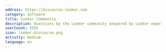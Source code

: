 ```yaml
---
address: https://discourse.looker.com
category: Software
title: Looker Community
description: Questions by the Looker community answered by Looker experts
userCount: 5555
icon: looker-discourse.png
activity: medium
language: en
---
```

